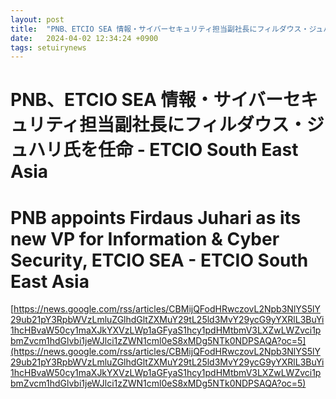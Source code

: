 ```yaml
---
layout: post
title:  "PNB、ETCIO SEA 情報・サイバーセキュリティ担当副社長にフィルダウス・ジュハリ氏を任命 - ETCIO South East Asia"
date:   2024-04-02 12:34:24 +0900
tags: setuirynews 
---
```


# PNB、ETCIO SEA 情報・サイバーセキュリティ担当副社長にフィルダウス・ジュハリ氏を任命 - ETCIO South East Asia



# PNB appoints Firdaus Juhari as its new VP for Information & Cyber Security, ETCIO SEA - ETCIO South East Asia

[https://news.google.com/rss/articles/CBMijQFodHRwczovL2Npb3NlYS5lY29ub21pY3RpbWVzLmluZGlhdGltZXMuY29tL25ld3MvY29ycG9yYXRlL3BuYi1hcHBvaW50cy1maXJkYXVzLWp1aGFyaS1hcy1pdHMtbmV3LXZwLWZvci1pbmZvcm1hdGlvbi1jeWJlci1zZWN1cml0eS8xMDg5NTk0NDPSAQA?oc=5](https://news.google.com/rss/articles/CBMijQFodHRwczovL2Npb3NlYS5lY29ub21pY3RpbWVzLmluZGlhdGltZXMuY29tL25ld3MvY29ycG9yYXRlL3BuYi1hcHBvaW50cy1maXJkYXVzLWp1aGFyaS1hcy1pdHMtbmV3LXZwLWZvci1pbmZvcm1hdGlvbi1jeWJlci1zZWN1cml0eS8xMDg5NTk0NDPSAQA?oc=5)

